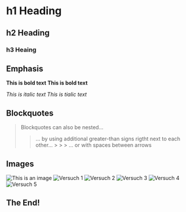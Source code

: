# h1 Heading
## h2 Heading
### h3 Heaing

## Emphasis
**This is bold text**
__This is bold text__

*This is italic text*
_This is tialic text_

## Blockquotes

> Blockquotes can also be nested...
  >> ... by using additional greater-than signs rigtht next to each other...
    > > > ... or with spaces between arrows

## Images  
![This is an image](https://myoctocat.com/assets/images/base-octocat.svg)
![Versuch 1](https://myoctocat.com/assets/image/base-suftocat.svg)
![Versuch 2](https://myoctocat.com/assets/image/base-suftocat.svg)
![Versuch 3](https://octodex.github.com/images/boxertocat.svg)
![Versuch 4](https://octodex.github.com/images/boxertocat.png)
![Versuch 5](https://octodex.github.com/images/boxertocat.png)
## The End!
